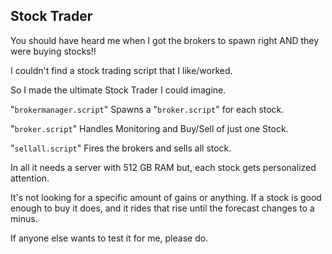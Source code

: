 ## Stock Trader
You should have heard me when I got the brokers to spawn right AND they were buying stocks!!

I couldn't find a stock trading script that I like/worked.

So I made the ultimate Stock Trader I could imagine.

"`brokermanager.script`" Spawns a "`broker.script`" for each stock.

"`broker.script`" Handles Monitoring and Buy/Sell of just one Stock.

"`sellall.script`" Fires the brokers and sells all stock.

In all it needs a server with 512 GB RAM but, each stock gets personalized attention.

It's not looking for a specific amount of gains or anything. If a stock is good enough to buy it does, and it rides that rise until the forecast changes to a minus.

If anyone else wants to test it for me, please do.